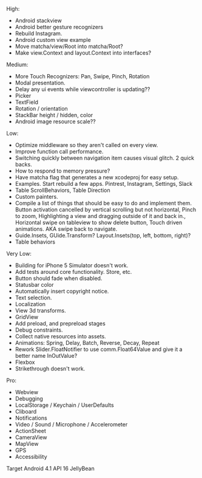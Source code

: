 High:
* Android stackview
* Android better gesture recognizers
* Rebuild Instagram.
* Android custom view example
* Move matcha/view/Root into matcha/Root?
* Make view.Context and layout.Context into interfaces?

Medium:
* More Touch Recognizers: Pan, Swipe, Pinch, Rotation
* Modal presentation.
* Delay any ui events while viewcontroller is updating??
* Picker
* TextField
* Rotation / orientation
* StackBar height / hidden, color
* Android image resource scale??

Low:
* Optimize middleware so they aren't called on every view.
* Improve function call performance.
* Switching quickly between navigation item causes visual glitch. 2 quick backs.
* How to respond to memory pressure?
* Have matcha flag that generates a new xcodeproj for easy setup.
* Examples. Start rebuild a few apps. Pintrest, Instagram, Settings, Slack
* Table ScrollBehaviors, Table Direction
* Custom painters.
* Compile a list of things that should be easy to do and implement them. Button activation cancelled by vertical scrolling but not horizontal, Pinch to zoom, Highlighting a view and dragging outside of it and back in., Horizontal swipe on tableview to show delete button, Touch driven animations. AKA swipe back to navigate.
* Guide.Insets, GUide.Transform? Layout.Insets(top, left, bottom, right)?
* Table behaviors

Very Low:
* Building for iPhone 5 Simulator doesn't work.
* Add tests around core functionality. Store, etc.
* Button should fade when disabled.
* Statusbar color
* Automatically insert copyright notice.
* Text selection.
* Localization
* View 3d transforms.
* GridView
* Add preload, and prepreload stages
* Debug constraints.
* Collect native resources into assets.
* Animations: Spring, Delay, Batch, Reverse, Decay, Repeat
* Rework Slider.FloatNotifier to use comm.Float64Value and give it a better name InOutValue?
* Flexbox
* Strikethrough doesn't work.

Pro:
* Webview
* Debugging
* LocalStorage / Keychain / UserDefaults
* Cliboard
* Notifications
* Video / Sound / Microphone / Accelerometer
* ActionSheet
* CameraView
* MapView
* GPS
* Accessibility

Target Android 4.1 API 16 JellyBean